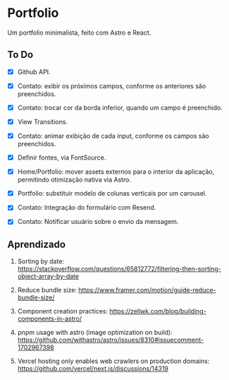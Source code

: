 # Portfolio

Um portfolio minimalista, feito com Astro e React.

## To Do

- [x] Github API.

- [x] Contato: exibir os próximos campos, conforme os anteriores são preenchidos.

- [x] Contato: trocar cor da borda inferior, quando um campo é preenchido.

- [x] View Transitions.

- [x] Contato: animar exibição de cada input, conforme os campos são preenchidos.

- [x] Definir fontes, via FontSource.

- [x] Home/Portfolio: mover assets externos para o interior da aplicação, permitindo otimização nativa via Astro.

- [x] Portfolio: substituir modelo de colunas verticais por um carousel.

- [x] Contato: Integração do formulário com Resend.

- [x] Contato: Notificar usuário sobre o envio da mensagem.

## Aprendizado

1. Sorting by date: https://stackoverflow.com/questions/65812772/filtering-then-sorting-object-array-by-date

2. Reduce bundle size: https://www.framer.com/motion/guide-reduce-bundle-size/

3. Component creation practices: https://zellwk.com/blog/building-components-in-astro/

4. pnpm usage with astro (image optimization on build): https://github.com/withastro/astro/issues/8310#issuecomment-1702967398

5. Vercel hosting only enables web crawlers on production domains: https://github.com/vercel/next.js/discussions/14319
